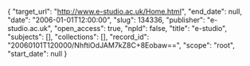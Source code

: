 {
  "target_url": "http://www.e-studio.ac.uk/Home.html", 
  "end_date": null, 
  "date": "2006-01-01T12:00:00", 
  "slug": 134336, 
  "publisher": "e-studio.ac.uk", 
  "open_access": true, 
  "npld": false, 
  "title": "e-studio", 
  "subjects": [], 
  "collections": [], 
  "record_id": "20060101T120000/NhftiOdJAM7kZ8C+8Eobaw==", 
  "scope": "root", 
  "start_date": null
}

